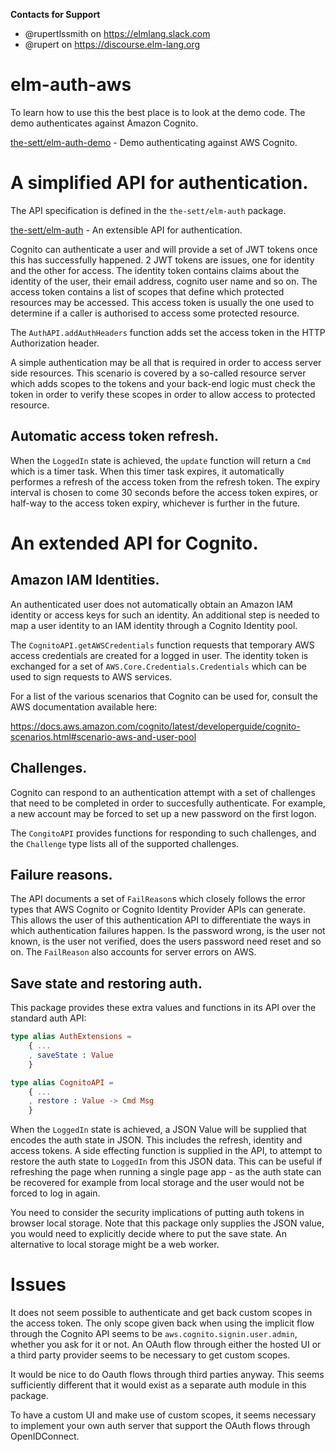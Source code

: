 **Contacts for Support**
- @rupertlssmith on https://elmlang.slack.com
- @rupert on https://discourse.elm-lang.org

# elm-auth-aws

To learn how to use this the best place is to look at the demo code. The demo authenticates against Amazon Cognito.

[the-sett/elm-auth-demo](https://github.com/the-sett/elm-auth-demo) - Demo authenticating against AWS Cognito.

# A simplified API for authentication.

The API specification is defined in the `the-sett/elm-auth` package.

[the-sett/elm-auth](https://github.com/the-sett/elm-auth) - An extensible API for authentication.

Cognito can authenticate a user and will provide a set of JWT tokens once this has successfully happened. 2 JWT tokens are issues, one for identity and the other for access. The identity token contains claims about the identity of the user, their email address, cognito user name and so on. The access token contains a list of scopes that define which protected resources may be accessed. This access token is usually the one used to determine if a caller is authorised to access some protected resource.

The `AuthAPI.addAuthHeaders` function adds set the access token in the HTTP Authorization header.

A simple authentication may be all that is required in order to access server side resources. This scenario is covered by a so-called resource server which adds scopes to the tokens and your back-end logic must check the token in order to verify these scopes in order to allow access to protected resource.

## Automatic access token refresh.

When the `LoggedIn` state is achieved, the `update` function will return a `Cmd` which is a timer task. When this timer
task expires, it automatically performes a refresh of the access token from the refresh token. The expiry interval is chosen to come 30 seconds before the access token expires, or half-way to the access token expiry, whichever is further
in the future.

# An extended API for Cognito.

## Amazon IAM Identities.

An authenticated user does not automatically obtain an Amazon IAM identity or access keys for such an identity. An additional step is needed to map a user identity to an IAM identity through a Cognito Identity pool.

The `CognitoAPI.getAWSCredentials` function requests that temporary AWS access credentials are created for a logged in user. The identity token is exchanged for a set of `AWS.Core.Credentials.Credentials` which can be used to sign requests to AWS services.

For a list of the various scenarios that Cognito can be used for, consult the AWS documentation available here:

https://docs.aws.amazon.com/cognito/latest/developerguide/cognito-scenarios.html#scenario-aws-and-user-pool

## Challenges.

Cognito can respond to an authentication attempt with a set of challenges that need to be completed in order to succesfully authenticate. For example, a new account may be forced to set up a new password on the first logon.

The `CongitoAPI` provides functions for responding to such challenges, and the `Challenge` type lists all of the supported challenges.

## Failure reasons.

The API documents a set of `FailReason`s which closely follows the error types that AWS Cognito or Cognito Identity Provider APIs can generate. This allows the user of this authentication API to differentiate the ways in which authentication failures happen. Is
the password wrong, is the user not known, is the user not verified, does the users password 
need reset and so on. The `FailReason` also accounts for server errors on AWS.

## Save state and restoring auth.

This package provides these extra values and functions in its API over the standard auth API:

```elm
type alias AuthExtensions =
    { ...
    , saveState : Value
    }

type alias CognitoAPI =
    { ...
    , restore : Value -> Cmd Msg
    }
```

When the `LoggedIn` state is achieved, a JSON Value will be supplied that encodes the auth state in JSON. This
includes the refresh, identity and access tokens. A side effecting function is supplied in the API, to attempt to
restore the auth state to `LoggedIn` from this JSON data. This can be useful if refreshing the page when running
a single page app - as the auth state can be recovered for example from local storage and the user would not be forced
to log in again.

You need to consider the security implications of putting auth tokens in browser local storage. Note that this package
only supplies the JSON value, you would need to explicitly decide where to put the save state. An alternative to local
storage might be a web worker.

# Issues

It does not seem possible to authenticate and get back custom scopes in the access token. The only scope given back when using the implicit flow through the Cognito API seems to be `aws.cognito.signin.user.admin`, whether you ask for it or not. An OAuth flow through either the hosted UI or a third party provider seems to be necessary to get custom scopes.

It would be nice to do Oauth flows through third parties anyway. This seems sufficiently different that it would exist as a separate auth module in this package.

To have a custom UI and make use of custom scopes, it seems necessary to implement your own auth server that support the OAuth flows through OpenIDConnect.
